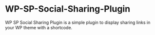 # WP-SP-Social-Sharing-Plugin
WP SP Social Sharing Plugin is a simple plugin to display sharing links in your WP theme with a shortcode.
